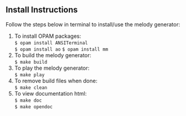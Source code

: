 ## Install Instructions

Follow the steps below in terminal to install/use the melody generator:

1. To install OPAM packages:  
   `$ opam install ANSITerminal`  
   `$ opam install ao`
   `$ opam install mm`
2. To build the melody generator:  
   `$ make build`
3. To play the melody generator:  
   `$ make play`
4. To remove build files when done:  
   `$ make clean`
5. To view documentation html:  
   `$ make doc`  
   `$ make opendoc`
